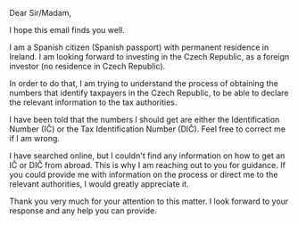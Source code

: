 Dear Sir/Madam,

I hope this email finds you well.

I am a Spanish citizen (Spanish passport) with permanent residence in Ireland. I am looking forward to investing in the Czech Republic, as a foreign investor (no residence in Czech Republic).

In order to do that, I am trying to understand the process of obtaining the numbers that identify taxpayers in the Czech Republic, to be able to declare the relevant information to the tax authorities.

I have been told that the numbers I should get are either the Identification Number (IČ) or the Tax Identification Number (DIČ). Feel free to correct me if I am wrong.

I have searched online, but I couldn't find any information on how to get an IČ or DIČ from abroad. This is why I am reaching out to you for guidance. If you could provide me with information on the process or direct me to the relevant authorities, I would greatly appreciate it.

Thank you very much for your attention to this matter. I look forward to your response and any help you can provide.
